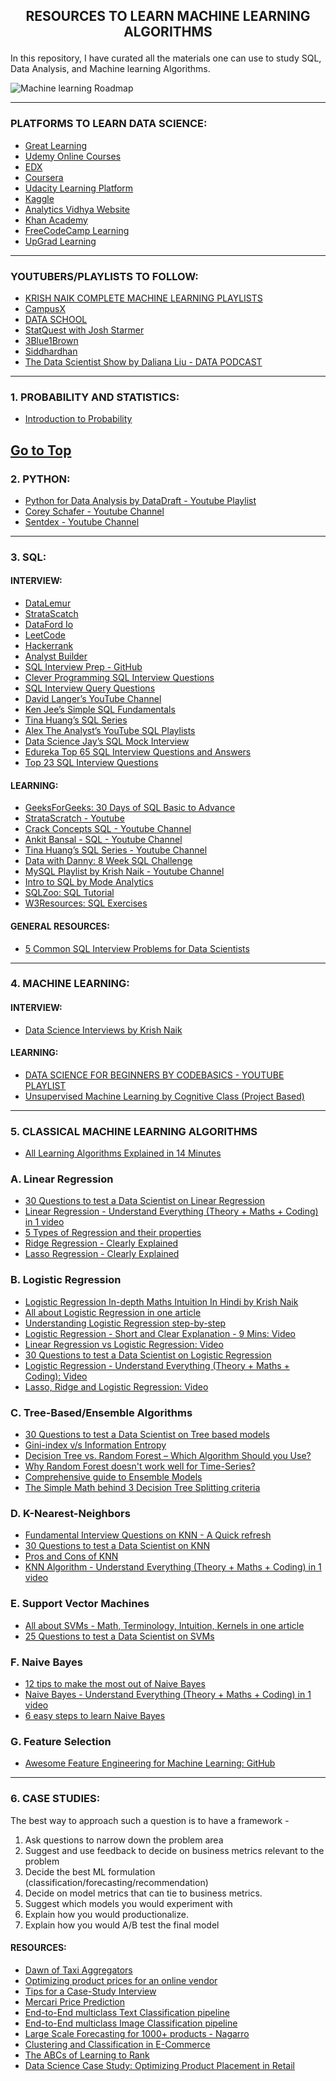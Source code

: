 ## <p align="center">RESOURCES TO LEARN MACHINE LEARNING ALGORITHMS </p>

<!-- Anchor tag for top of the page -->
<a id="top"></a>

In this repository, I have curated all the materials one can use to study SQL, Data Analysis, and Machine learning Algorithms.

![Machine learning Roadmap](./Assets/Images/Machine%20learning%20RoadMap.png)

--------------
### PLATFORMS TO LEARN DATA SCIENCE:
- [Great Learning](https://www.greatlearning.in/)
- [Udemy Online Courses](https://www.udemy.com/home/my-courses/learning/)
- [EDX](https://courses.edx.org/dashboard#)
- [Coursera](https://www.coursera.org/)
- [Udacity Learning Platform](https://classroom.udacity.com/me)
- [Kaggle](https://www.kaggle.com/learn)
- [Analytics Vidhya Website](https://courses.analyticsvidhya.com/enrollments)
- [Khan Academy](https://www.khanacademy.org/)
- [FreeCodeCamp Learning](https://www.freecodecamp.org/learn/?messages=success%5B0%5D%3Dflash.signin-success#)
- [UpGrad Learning](https://www.notion.so/UpGrad-Learning-5b6c7b338fd2425e983f7052f5e4279c?pvs=21)
  
--------------
### YOUTUBERS/PLAYLISTS TO FOLLOW:
- [KRISH NAIK COMPLETE MACHINE LEARNING PLAYLISTS](https://www.youtube.com/playlist?list=PLZoTAELRMXVPBTrWtJkn3wWQxZkmTXGwe)
- [CampusX](https://www.youtube.com/@campusx-official/playlists)
- [DATA SCHOOL](https://www.youtube.com/channel/UCnVzApLJE2ljPZSeQylSEyg/videos)
- [StatQuest with Josh Starmer](https://www.youtube.com/user/joshstarmer)
- [3Blue1Brown](https://www.youtube.com/channel/UCYO_jab_esuFRV4b17AJtAw/videos)
- [Siddhardhan](https://www.youtube.com/c/Siddhardhan/videos)
- [The Data Scientist Show by Daliana Liu - DATA PODCAST](https://www.youtube.com/@TheDataScientistShow/videos)

--------------
### 1. PROBABILITY AND STATISTICS:

- [Introduction to Probability](https://ocw.mit.edu/courses/res-6-012-introduction-to-probability-spring-2018/pages/part-i-the-fundamentals/)

[Go to Top](#top)
--------------
### 2. PYTHON:

- [Python for Data Analysis by DataDraft - Youtube Playlist](https://www.youtube.com/playlist?list=PLiC1doDIe9rCYWmH9wIEYEXXaJ4KAi3jc)
- [Corey Schafer - Youtube Channel](https://www.youtube.com/user/schafer5)
- [Sentdex - Youtube Channel](https://www.youtube.com/user/sentdex)

--------------
### 3. SQL:

#### INTERVIEW:
- [DataLemur](https://datalemur.com/)
- [StrataScatch](https://www.stratascratch.com/blog/categories/sql/)
- [DataFord Io](https://dataford.io/sql)
- [LeetCode](https://leetcode.com/problemset/database/)
- [Hackerrank](https://www.hackerrank.com/domains/sql)
- [Analyst Builder](https://www.analystbuilder.com/questions)
- [SQL Interview Prep - GitHub](https://github.com/Aafreen29/SQL-Interview-Prep-Question)
- [Clever Programming SQL Interview Questions](https://thecleverprogrammer.com/2023/07/19/sql-interview-questions-for-data-science/)
- [SQL Interview Query Questions](https://www.interviewquery.com/questions?searchQuery=&searchQuestionTag=&searchCompany=&ordering=Recommended&orderingDirection=ASC&pageSize=20&page=0)
- [David Langer’s YouTube Channel](https://www.youtube.com/channel/UCRhUp6SYaJ7zme4Bjwt28DQ)
- [Ken Jee’s Simple SQL Fundamentals](https://www.youtube.com/watch?v=WKXtTo7lqmA)
- [Tina Huang’s SQL Series](https://www.youtube.com/playlist?list=PLVD3APpfd1tuXrXBWAntLx4tNaONro5dA)
- [Alex The Analyst’s YouTube SQL Playlists](https://www.youtube.com/channel/UC7cs8q-gJRlGwj4A8OmCmXg/featured)
- [Data Science Jay’s SQL Mock Interview](https://www.youtube.com/watch?v=LcVz8wSM-AM)
- [Edureka Top 65 SQL Interview Questions and Answers](https://www.youtube.com/watch?v=-WEpWH1NHGU)
- [Top 23 SQL Interview Questions](https://youtu.be/l_dph6Qu4LA)

#### LEARNING:
- [GeeksForGeeks: 30 Days of SQL Basic to Advance](https://www.geeksforgeeks.org/30-days-of-sql-from-basic-to-advanced-level/)
- [StrataScratch - Youtube](https://www.youtube.com/playlist?list=PLv6MQO1Zzdmq5w4YkdkWyW8AaWatSQ0kX)
- [Crack Concepts SQL - Youtube Channel](https://www.youtube.com/@crackconcepts)
- [Ankit Bansal - SQL - Youtube Channel](https://www.youtube.com/@ankitbansal6)
- [Tina Huang’s SQL Series - Youtube Channel](https://www.youtube.com/playlist?list=PLVD3APpfd1tuXrXBWAntLx4tNaONro5dA)
- [Data with Danny: 8 Week SQL Challenge](https://8weeksqlchallenge.com/)
- [MySQL Playlist by Krish Naik - Youtube Channel](https://www.youtube.com/playlist?list=PLZoTAELRMXVNMRWlVf0bDDSxNEn38u9Cl)
- [Intro to SQL by Mode Analytics](https://mode.com/sql-tutorial/introduction-to-sql/)
- [SQLZoo: SQL Tutorial](https://sqlzoo.net/wiki/SQL_Tutorial)
- [W3Resources: SQL Exercises](https://www.w3resource.com/sql-exercises/)

#### GENERAL RESOURCES:
- [5 Common SQL Interview Problems for Data Scientists](https://towardsdatascience.com/5-common-sql-interview-problems-for-data-scientists-1bfa02d8bae6)

--------------
### 4. MACHINE LEARNING:

#### INTERVIEW:
- [Data Science Interviews by Krish Naik](https://www.youtube.com/playlist?list=PLZoTAELRMXVPkl7oRvzyNnyj1HS4wt2K-)

#### LEARNING:
- [DATA SCIENCE FOR BEGINNERS BY CODEBASICS - YOUTUBE PLAYLIST](https://www.youtube.com/playlist?list=PLeo1K3hjS3us_ELKYSj_Fth2tIEkdKXvV)
- [Unsupervised Machine Learning by Cognitive Class (Project Based)](https://cognitiveclass.ai/learn/unsupervised-machine-learning)

--------------
### 5. CLASSICAL MACHINE LEARNING ALGORITHMS
- [All Learning Algorithms Explained in 14 Minutes](https://www.youtube.com/watch?v=BT6Aw6Q75Yg)

### A. Linear Regression

- [30 Questions to test a Data Scientist on Linear Regression](https://www.analyticsvidhya.com/blog/2017/07/30-questions-to-test-a-data-scientist-on-linear-regression/)
- [Linear Regression - Understand Everything (Theory + Maths + Coding) in 1 video](https://www.youtube.com/watch?v=E5RjzSK0fvY)
- [5 Types of Regression and their properties](https://towardsdatascience.com/5-types-of-regression-and-their-properties-c5e1fa12d55e)
- [Ridge Regression - Clearly Explained](https://www.youtube.com/watch?v=Q81RR3yKn30)
- [Lasso Regression - Clearly Explained](https://www.youtube.com/watch?v=NGf0voTMlcs)

### B. Logistic Regression

- [Logistic Regression In-depth Maths Intuition In Hindi by Krish Naik](https://www.youtube.com/watch?v=_nvQKN8L1ZE&ab_channel=KrishNaikHindi)
- [All about Logistic Regression in one article](https://towardsdatascience.com/logistic-regression-b0af09cdb8ad)  
- [Understanding Logistic Regression step-by-step](https://towardsdatascience.com/understanding-logistic-regression-step-by-step-704a78be7e0a)  
- [Logistic Regression - Short and Clear Explanation - 9 Mins: Video](https://www.youtube.com/watch?v=yIYKR4sgzI8) 
- [Linear Regression vs Logistic Regression: Video](https://www.youtube.com/watch?v=OCwZyYH14uw) 
- [30 Questions to test a Data Scientist on Logistic Regression](https://www.analyticsvidhya.com/blog/2017/08/skilltest-logistic-regression/)  
- [Logistic Regression - Understand Everything (Theory + Maths + Coding): Video](https://www.youtube.com/watch?v=VCJdg7YBbAQ) 
- [Lasso, Ridge and Logistic Regression: Video](https://www.youtube.com/live/vaQxdBEcBzU?si=3judBH9xcRefRwGP) 

### C. Tree-Based/Ensemble Algorithms

- [30 Questions to test a Data Scientist on Tree based models](https://www.analyticsvidhya.com/blog/2017/09/30-questions-test-tree-based-models/) 
- [Gini-index v/s Information Entropy](https://towardsdatascience.com/gini-index-vs-information-entropy-7a7e4fed3fcb) 
- [Decision Tree vs. Random Forest – Which Algorithm Should you Use?](https://www.analyticsvidhya.com/blog/2020/05/decision-tree-vs-random-forest-algorithm/) 
- [Why Random Forest doesn't work well for Time-Series?](https://medium.com/datadriveninvestor/why-wont-time-series-data-and-random-forests-work-very-well-together-3c9f7b271631) 
- [Comprehensive guide to Ensemble Models](https://www.analyticsvidhya.com/blog/2018/06/comprehensive-guide-for-ensemble-models/) 
- [The Simple Math behind 3 Decision Tree Splitting criteria](https://mlwhiz.com/blog/2019/11/12/dtsplits/) 

### D. K-Nearest-Neighbors

- [Fundamental Interview Questions on KNN - A Quick refresh](http://theprofessionalspoint.blogspot.com/2019/01/knn-algorithm-in-machine-learning.html) 
- [30 Questions to test a Data Scientist on KNN](https://www.analyticsvidhya.com/blog/2017/09/30-questions-test-k-nearest-neighbors-algorithm/) 
- [Pros and Cons of KNN](https://www.fromthegenesis.com/pros-and-cons-of-k-nearest-neighbors/) 
- [KNN Algorithm - Understand Everything (Theory + Maths + Coding) in 1 video](https://www.youtube.com/watch?v=6kZ-OPLNcgE) 

### E. Support Vector Machines

- [All about SVMs - Math, Terminology, Intuition, Kernels in one article](https://towardsdatascience.com/support-vector-machines-svm-c9ef22815589) 
- [25 Questions to test a Data Scientist on SVMs](https://www.analyticsvidhya.com/blog/2017/10/svm-skilltest/) 

### F. Naive Bayes

- [12 tips to make the most out of Naive Bayes](https://machinelearningmastery.com/better-naive-bayes/) 
- [Naive Bayes - Understand Everything (Theory + Maths + Coding) in 1 video](https://www.youtube.com/watch?v=vz_xuxYS2PM) 
- [6 easy steps to learn Naive Bayes](https://www.analyticsvidhya.com/blog/2017/09/naive-bayes-explained/) 

### G. Feature Selection
- [Awesome Feature Engineering for Machine Learning: GitHub](https://github.com/aikho/awesome-feature-engineering)

--------------
### 6. CASE STUDIES:
The best way to approach such a question is to have a framework -
1. Ask questions to narrow down the problem area
2. Suggest and use feedback to decide on business metrics relevant to the problem
3. Decide the best ML formulation (classification/forecasting/recommendation)
4. Decide on model metrics that can tie to business metrics.
5. Suggest which models you would experiment with
6. Explain how you would productionalize.
6. Explain how you would A/B test the final model

#### RESOURCES: 
- [Dawn of Taxi Aggregators](https://www.analyticsvidhya.com/blog/2016/04/case-study-analytics-interviews-dawn-taxi-aggregators/) 
- [Optimizing product prices for an online vendor](https://www.analyticsvidhya.com/blog/2016/07/solving-case-study-optimize-products-price-online-vendor-level-hard/) 
- [Tips for a Case-Study Interview](https://workera.ai/resources/data-science-case-study-interview/) 
- [Mercari Price Prediction](https://towardsdatascience.com/a-data-science-case-study-with-python-mercari-price-prediction-4e852d95654) 
- [End-to-End multiclass Text Classification pipeline](https://mlwhiz.com/blog/2020/05/24/multitextclass/) 
- [End-to-End multiclass Image Classification pipeline](https://mlwhiz.com/blog/2020/06/06/multiclass_image_classification_pytorch/) 
- [Large Scale Forecasting for 1000+ products - Nagarro](https://www.youtube.com/watch?v=8jfDBD6xlFM)
- [Clustering and Classification in E-Commerce](https://lucidworks.com/post/clustering-classification-supervised-unsupervised-learning-ecommerce/) 
- [The ABCs of Learning to Rank](https://lucidworks.com/post/abcs-learning-to-rank/) 
- [Data Science Case Study: Optimizing Product Placement in Retail ](https://towardsdatascience.com/data-science-case-study-optimizing-product-placement-in-retail-part-1-2e8b27e16e8d) 

